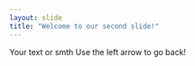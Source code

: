 ```yaml
---
layout: slide
title: "Welcome to our second slide!"
---
```

Your text or smth
Use the left arrow to go back!